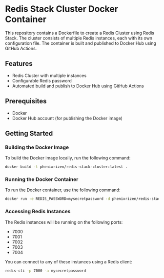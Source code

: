 # Redis Stack Cluster Docker Container

This repository contains a Dockerfile to create a Redis Cluster using Redis Stack. The cluster consists of multiple Redis instances, each with its own configuration file. The container is built and published to Docker Hub using GitHub Actions.

## Features

- Redis Cluster with multiple instances
- Configurable Redis password
- Automated build and publish to Docker Hub using GitHub Actions

## Prerequisites

- Docker
- Docker Hub account (for publishing the Docker image)

## Getting Started

### Building the Docker Image

To build the Docker image locally, run the following command:

```sh
docker build -t phenixrizen/redis-stack-cluster:latest .
```

### Running the Docker Container

To run the Docker container, use the following command:

```sh
docker run -e REDIS_PASSWORD=mysecretpassword -d phenixrizen/redis-stack-cluster:latest
```

### Accessing Redis Instances

The Redis instances will be running on the following ports:

- 7000
- 7001
- 7002
- 7003
- 7004

You can connect to any of these instances using a Redis client:

```sh
redis-cli -p 7000 -a mysecretpassword
```